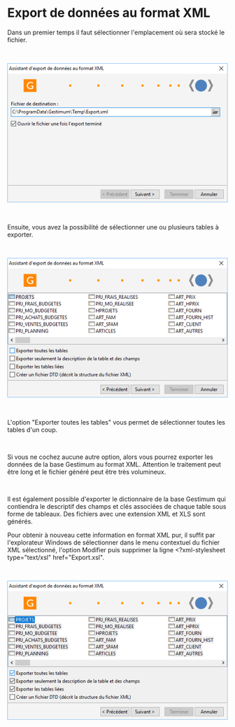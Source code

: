 # Export de données au format XML

Dans un premier temps il faut sélectionner l'emplacement où sera stocké 
 le fichier.


 


![](../assets/images/1/PageChemin.png)


 


Ensuite, vous avez la possibilité de sélectionner une ou plusieurs tables 
 à exporter.


 


![](../assets/images/1/PageOptions.png)


 


L'option "Exporter toutes les tables" vous permet de sélectionner 
 toutes les tables d'un coup.


 


Si vous ne cochez aucune autre option, alors vous pourrez exporter les 
 données de la base Gestimum au format XML. Attention le traitement peut 
 être long et le fichier généré peut être très volumineux.


 


Il est également possible d'exporter le dictionnaire de la base Gestimum 
 qui contiendra le descriptif des champs et clés associées de chaque table 
 sous forme de tableaux. Des fichiers avec une extension XML et XLS sont 
 générés.


Pour obtenir à nouveau cette information en format XML pur, il suffit 
 par l'explorateur Windows de sélectionner dans le menu contextuel du fichier 
 XML sélectionné, l'option Modifier puis supprimer la ligne <?xml-stylesheet type="text/xsl" href="Export.xsl".


 


![](../assets/images/1/PageTables.png)


